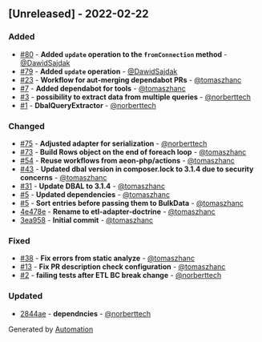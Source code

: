 ## [Unreleased] - 2022-02-22

### Added
- [#80](https://github.com/flow-php/etl-adapter-doctrine/pull/80) - **Added `update` operation to the `fromConnection` method** - [@DawidSajdak](https://github.com/DawidSajdak)
- [#79](https://github.com/flow-php/etl-adapter-doctrine/pull/79) - **Added `update` operation** - [@DawidSajdak](https://github.com/DawidSajdak)
- [#23](https://github.com/flow-php/etl-adapter-doctrine/pull/23) - **Workflow for aut-merging dependabot PRs** - [@tomaszhanc](https://github.com/tomaszhanc)
- [#7](https://github.com/flow-php/etl-adapter-doctrine/pull/7) - **Added dependabot for tools** - [@tomaszhanc](https://github.com/tomaszhanc)
- [#3](https://github.com/flow-php/etl-adapter-doctrine/pull/3) - **possibility to extract data from multiple queries** - [@norberttech](https://github.com/norberttech)
- [#1](https://github.com/flow-php/etl-adapter-doctrine/pull/1) - **DbalQueryExtractor** - [@norberttech](https://github.com/norberttech)

### Changed
- [#75](https://github.com/flow-php/etl-adapter-doctrine/pull/75) - **Adjusted adapter for serialization** - [@norberttech](https://github.com/norberttech)
- [#73](https://github.com/flow-php/etl-adapter-doctrine/pull/73) - **Build Rows object on the end of foreach loop** - [@tomaszhanc](https://github.com/tomaszhanc)
- [#54](https://github.com/flow-php/etl-adapter-doctrine/pull/54) - **Reuse workflows from aeon-php/actions** - [@tomaszhanc](https://github.com/tomaszhanc)
- [#43](https://github.com/flow-php/etl-adapter-doctrine/pull/43) - **Updated dbal version in composer.lock to 3.1.4 due to security concerns** - [@tomaszhanc](https://github.com/tomaszhanc)
- [#31](https://github.com/flow-php/etl-adapter-doctrine/pull/31) - **Update DBAL to 3.1.4** - [@tomaszhanc](https://github.com/tomaszhanc)
- [#5](https://github.com/flow-php/etl-adapter-doctrine/pull/5) - **Updated dependencies** - [@tomaszhanc](https://github.com/tomaszhanc)
- [#5](https://github.com/flow-php/etl-adapter-doctrine/pull/5) - **Sort entries before passing them to BulkData** - [@tomaszhanc](https://github.com/tomaszhanc)
- [4e478e](https://github.com/flow-php/etl-adapter-doctrine/commit/4e478e2862f4a9dee0124a2809909ba3136237c9) - **Rename to etl-adapter-doctrine** - [@tomaszhanc](https://github.com/tomaszhanc)
- [3ea958](https://github.com/flow-php/etl-adapter-doctrine/commit/3ea95818ff969bdb9151e8590fa1952a3878a60d) - **Initial commit** - [@tomaszhanc](https://github.com/tomaszhanc)

### Fixed
- [#38](https://github.com/flow-php/etl-adapter-doctrine/pull/38) - **Fix errors from static analyze** - [@tomaszhanc](https://github.com/tomaszhanc)
- [#13](https://github.com/flow-php/etl-adapter-doctrine/pull/13) - **Fix PR description check configuration** - [@tomaszhanc](https://github.com/tomaszhanc)
- [#2](https://github.com/flow-php/etl-adapter-doctrine/pull/2) - **failing tests after ETL BC break change** - [@norberttech](https://github.com/norberttech)

### Updated
- [2844ae](https://github.com/flow-php/etl-adapter-doctrine/commit/2844ae25cc3f17848a3759c9e86cc06086a952ea) - **dependncies** - [@norberttech](https://github.com/norberttech)

Generated by [Automation](https://github.com/aeon-php/automation)